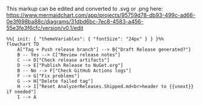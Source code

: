 <!--
Licensed to the Apache Software Foundation (ASF) under one
or more contributor license agreements.  See the NOTICE file
distributed with this work for additional information
regarding copyright ownership.  The ASF licenses this file
to you under the Apache License, Version 2.0 (the
"License"); you may not use this file except in compliance
with the License.  You may obtain a copy of the License at

  http://www.apache.org/licenses/LICENSE-2.0

Unless required by applicable law or agreed to in writing,
software distributed under the License is distributed on an
"AS IS" BASIS, WITHOUT WARRANTIES OR CONDITIONS OF ANY
KIND, either express or implied.  See the License for the
specific language governing permissions and limitations
under the License.
-->

This markup can be edited and converted to .svg or .png here:
https://www.mermaidchart.com/app/projects/95759d78-db93-499c-ad66-0e3f698ba88c/diagrams/31dbd6bc-7ec8-4583-a456-55e3fe3f6cfc/version/v0.1/edit

```mermaid
%%{ init: { "themeVariables": { "fontSize": "24px" } } }%%
flowchart TD
    A["Tag + Push release branch"] --> B{"Draft Release generated?"}
    B -- Yes --> C["Review release notes"]
    C --> D["Check release artifacts"]
    D --> E["Publish Release to NuGet.org"]
    B -- No --> F["Check GitHub Actions logs"]
    F --> G["Fix problems"]
    G --> H["Delete failed tag"]
    H --> I["Reset AnalyzerReleases.Shipped.md<br>header to {{vnext}} if needed"]
    I --> A
```
